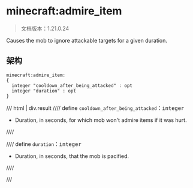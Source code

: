 # minecraft:admire_item

> 文档版本：1.21.0.24

Causes the mob to ignore attackable targets for a given duration.

## 架构

```mcschema
minecraft:admire_item:
{
  integer "cooldown_after_being_attacked" : opt
  integer "duration" : opt
}

```

/// html | div.result
//// define
`cooldown_after_being_attacked`：<samp>integer</samp>

- Duration, in seconds, for which mob won't admire items if it was hurt.


////


//// define
`duration`：<samp>integer</samp>

- Duration, in seconds, that the mob is pacified.


////


///

